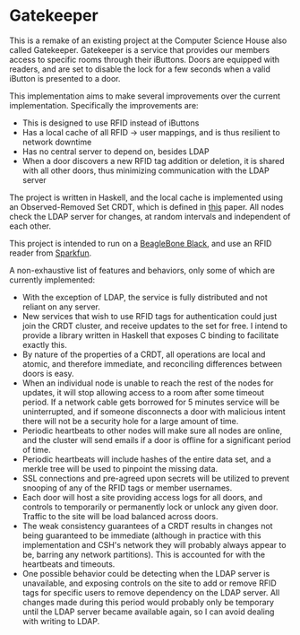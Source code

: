 Gatekeeper
==========

This is a remake of an existing project at the Computer Science House also
called Gatekeeper. Gatekeeper is a service that provides our members access to
specific rooms through their iButtons. Doors are equipped with readers, and are
set to disable the lock for a few seconds when a valid iButton is presented to
a door.

This implementation aims to make several improvements over the current
implementation. Specifically the improvements are:

- This is designed to use RFID instead of iButtons
- Has a local cache of all RFID -> user mappings, and is thus resilient to network
  downtime
- Has no central server to depend on, besides LDAP
- When a door discovers a new RFID tag addition or deletion, it is shared with
  all other doors, thus minimizing communication with the LDAP server

The project is written in Haskell, and the local cache is implemented using an
Observed-Removed Set CRDT, which is defined in
[this](http://hal.inria.fr/docs/00/55/55/88/PDF/techreport.pdf) paper. All nodes
check the LDAP server for changes, at random intervals and independent of each
other.

This project is intended to run on a [BeagleBone
Black](http://beagleboard.org/black), and use an RFID reader from
[Sparkfun](https://www.sparkfun.com/tutorials/243).

A non-exhaustive list of features and behaviors, only some of which are
currently implemented:

- With the exception of LDAP, the service is fully distributed and not reliant
  on any server.
- New services that wish to use RFID tags for authentication could just join the
  CRDT cluster, and receive updates to the set for free. I intend to provide a
  library written in Haskell that exposes C binding to facilitate exactly this.
- By nature of the properties of a CRDT, all operations are local and atomic,
  and therefore immediate, and reconciling differences between doors is easy.
- When an individual node is unable to reach the rest of the nodes for updates,
  it will stop allowing access to a room after some timeout period. If a network
  cable gets borrowed for 5 minutes service will be uninterrupted, and if
  someone disconnects a door with malicious intent there will not be a security
  hole for a large amount of time.
- Periodic heartbeats to other nodes will make sure all nodes are online, and
  the cluster will send emails if a door is offline for a significant period of
  time.
- Periodic heartbeats will include hashes of the entire data set, and a merkle
  tree will be used to pinpoint the missing data.
- SSL connections and pre-agreed upon secrets will be utilized to prevent
  snooping of any of the RFID tags or member usernames.
- Each door will host a site providing access logs for all doors, and controls to
  temporarily or permanently lock or unlock any given door. Traffic to the site
  will be load balanced across doors.
- The weak consistency guarantees of a CRDT results in changes not being
  guaranteed to be immediate (although in practice with this implementation and
  CSH's network they will probably always appear to be, barring any network
  partitions). This is accounted for with the heartbeats and timeouts.
- One possible behavior could be detecting when the LDAP server is unavailable,
  and exposing controls on the site to add or remove RFID tags for specific
  users to remove dependency on the LDAP server. All changes made during this
  period would probably only be temporary until the LDAP server became available
  again, so I can avoid dealing with writing to LDAP.
